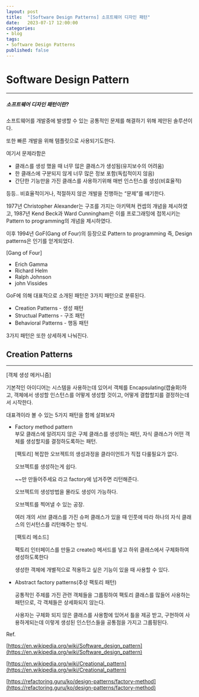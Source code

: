 ```yaml
---
layout: post
title:	"[Software Design Patterns] 소프트웨어 디자인 패턴"
date:	2023-07-17 12:00:00
categories:
- blog
tags:
- Software Design Patterns
published: false
---
```


# Software Design Pattern

---

##### 소프트웨어 디자인 패턴이란?

소프트웨어를 개발중에 발생할 수 있는 공통적인 문제를 해결하기 위해 제안된 솔루션이다.

또한 빠른 개발을 위해 템플릿으로 사용되기도한다.

여기서 문제라함은

- 클래스를 생성 했을 때 너무 많은 클래스가 생성됨(유지보수의 어려움)
- 한 클래스에 구분되지 않게 너무 많은 정보 포함(독립적이지 않음)
- 간단한 기능만을 가진 클래스를 사용하기위해 매번 인스턴스를 생성(비효율적)

등등.. 비효율적이거나, 적절하지 않은 개발을 진행하는 “문제”를 얘기한다.

1977년 Christopher Alexander는 구조를 가지는 아키텍쳐 컨셉의 개념을 제시하였고, 1987년 Kend Beck과 Ward Cunningham은 이를 프로그래밍에 접목시키는 Pattern to programming의 개념을 제시하였다.

이후 1994년 GoF(Gang of Four)의 등장으로 Pattern to programming 즉, Design patterns은 인기를 얻게되었다.

[Gang of Four]

- Erich Gamma
- Richard Helm
- Ralph Johnson
- john Vissides

GoF에 의해 대표적으로 소개된 패턴은 3가지 패턴으로 분류된다.

- Creation Patterns - 생성 패턴
- Structual Patterns - 구조 패턴
- Behavioral Patterns - 행동 패턴
  
3가지 패턴은 또한 상세하게 나눠진다.

## Creation Patterns

---

[객체 생성 메커니즘]
  
  기본적인 아이디어는 시스템을 사용하는데 있어서 객체를 Encapsulating(캡슐화)하고, 객체에서 생성할 인스턴스를 어떻게 생성할 것이고, 어떻게 결합할지를 결정하는데서 시작한다.  

  대표격이라 볼 수 있는 5가지 패턴을 함께 살펴보자

- Factory method pattern  
  부모 클래스에 알려지지 않은 구체 클래스를 생성하는 패턴, 자식 클래스가 어떤 객체를 생성할지를 결정하도록하는 패턴.  
  
  [팩토리]
  복잡한 오브젝트의 생성과정을 클라이언트가 직접 다룰필요가 없다.

  오브젝트를 생성하는게 쉽다.

  ~~만 만들어주세요 라고 factory에 넘겨주면 리턴해준다.

  오브젝트의 생성방법을 몰라도 생성이 가능하다.

  오브젝트를 찍어낼 수 있는 공장.

  여러 개의 서브 클래스를 가진 슈퍼 클래스가 있을 때 인풋에 따라 하나의 자식 클래스의 인서턴스를 리턴해주는 방식.

  [팩토리 메소드]

  팩토리 인터페이스를 만들고 create() 메서드를 넣고 하위 클래스에서 구체화하여 생성하도록한다

  생성한 객체에 개별적으로 적용하고 싶은 기능이 있을 때 사용할 수 있다.

- Abstract factory patterns(추상 팩토리 패턴)

  공통적인 주제를 가진 관련 객체들을 그룹핑하여 팩토리 클래스를 많들어 사용하는 패턴으로, 각 객체들은 상세화되지 않는다.

  사용자는 구체화 되지 않은 클래스를 사용함에 있어서 틀을 제공 받고, 구현하여 사용하게되는데 이렇게 생성된 인스턴스들을 공통점을 가지고 그룹핑된다.


Ref.

[https://en.wikipedia.org/wiki/Software_design_pattern](https://en.wikipedia.org/wiki/Software_design_pattern) 

[https://en.wikipedia.org/wiki/Creational_pattern](https://en.wikipedia.org/wiki/Creational_pattern)

[https://refactoring.guru/ko/design-patterns/factory-method](https://refactoring.guru/ko/design-patterns/factory-method)